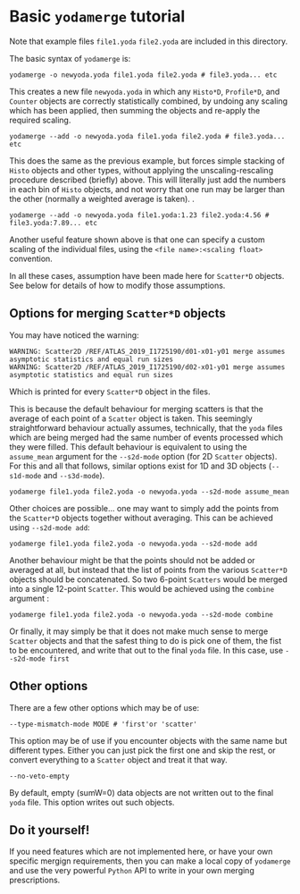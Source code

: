# Basic `yodamerge` tutorial

Note that example files `file1.yoda` `file2.yoda` are included in this directory.

The basic syntax of `yodamerge` is:
```
yodamerge -o newyoda.yoda file1.yoda file2.yoda # file3.yoda... etc
```
This creates a new file `newyoda.yoda` in which any `Histo*D`, `Profile*D`, and `Counter` objects are correctly statistically combined, by undoing any scaling which has been applied, then summing the objects and re-apply the required scaling. 
```
yodamerge --add -o newyoda.yoda file1.yoda file2.yoda # file3.yoda... etc
```
This does the same as the previous example, but forces simple stacking of `Histo` objects and other types, without applying the unscaling-rescaling procedure described (briefly) above. This will literally just add the numbers in each bin of `Histo` objects, and not worry that one run may be larger than the other (normally a weighted average is taken). .

```
yodamerge --add -o newyoda.yoda file1.yoda:1.23 file2.yoda:4.56 # file3.yoda:7.89... etc
```
Another useful feature shown above is that one can specify a custom scaling of the individual files, using the `<file name>:<scaling float>` convention.

In all these cases, assumption have been made here for `Scatter*D` objects. See below for details of how to modify those assumptions.

## Options for merging `Scatter*D` objects

You may have noticed the warning:
```
WARNING: Scatter2D /REF/ATLAS_2019_I1725190/d01-x01-y01 merge assumes asymptotic statistics and equal run sizes
WARNING: Scatter2D /REF/ATLAS_2019_I1725190/d02-x01-y01 merge assumes asymptotic statistics and equal run sizes
```
Which is printed for every `Scatter*D` object in the files.

This is because the default behaviour for merging scatters is that the average of each point of a `Scatter` object is taken. This seemingly straightforward behaviour actually assumes, technically, that the `yoda` files which are being merged had the same number of events processed which they were filled. This default behaviour is equivalent to using the `assume_mean` argument for the `--s2d-mode` option (for 2D `Scatter` objects). For this and all that follows, similar options exist for 1D and 3D objects (`--s1d-mode` and `--s3d-mode`).
```
yodamerge file1.yoda file2.yoda -o newyoda.yoda --s2d-mode assume_mean
```
Other choices are possible... one may want to simply add the points from the `Scatter*D` objects together without averaging. This can be achieved using `--s2d-mode add`:

```
yodamerge file1.yoda file2.yoda -o newyoda.yoda --s2d-mode add 
```

Another behaviour might be that the points should not be added or averaged at all, but instead that the list of points from the various `Scatter*D` objects should be concatenated. So two 6-point `Scatters` would be merged into a single 12-point `Scatter`. This would be achieved using the `combine` argument :

```
yodamerge file1.yoda file2.yoda -o newyoda.yoda --s2d-mode combine 
```

Or finally, it may simply be that it does not make much sense to merge `Scatter` objects and that the safest thing to do is pick one of them, the fist to be encountered, and write that out to the final `yoda` file. In this case, use `--s2d-mode first`

## Other options

There are a few other options which may be of use:

```
--type-mismatch-mode MODE # 'first'or 'scatter'
```
This option may be of use if you encounter objects with the same name but different types. Either you can just pick the first one and skip the rest, or convert everything to a `Scatter` object and treat it that way.


```
--no-veto-empty       
```
By default, empty (sumW=0) data objects are not written out to the final `yoda` file. This option writes out such objects.

## Do it yourself!

If you need features which are not implemented here, or have your own specific mergign requirements, then you can make a local copy of `yodamerge` and use the very powerful `Python` API to write in your own merging prescriptions. 

